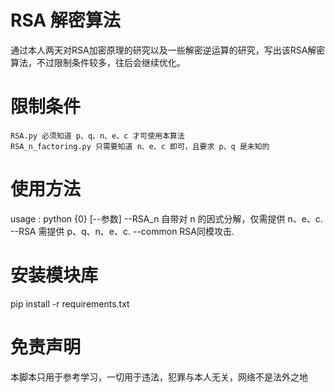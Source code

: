 # RSA 解密算法
通过本人两天对RSA加密原理的研究以及一些解密逆运算的研究，写出该RSA解密算法，不过限制条件较多，往后会继续优化。
# 限制条件
    RSA.py 必须知道 p、q、n、e、c 才可使用本算法
    RSA_n_factoring.py 只需要知道 n、e、c 即可，且要求 p、q 是未知的
# 使用方法
usage : python {0} [--参数]
    --RSA_n       自带对 n 的因式分解，仅需提供 n、e、c.
    --RSA         需提供 p、q、n、e、c.
    --common      RSA同模攻击.
# 安装模块库
pip install -r requirements.txt
# 免责声明
本脚本只用于参考学习，一切用于违法，犯罪与本人无关，网络不是法外之地
